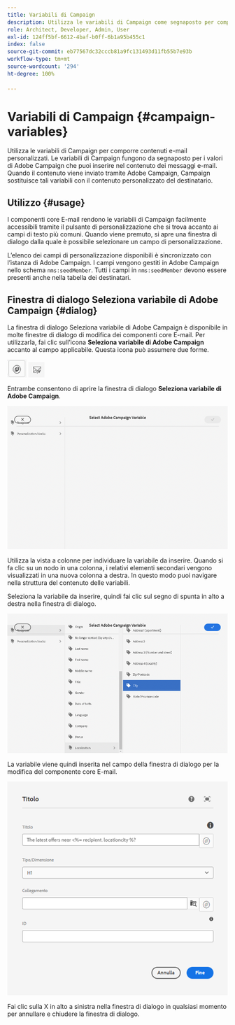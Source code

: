 ```yaml
---
title: Variabili di Campaign
description: Utilizza le variabili di Campaign come segnaposto per comporre un contenuto e-mail personalizzato.
role: Architect, Developer, Admin, User
exl-id: 124ff5bf-6612-4baf-b0ff-6b1a95b455c1
index: false
source-git-commit: eb77567dc32cccb81a9fc131493d11fb55b7e93b
workflow-type: tm+mt
source-wordcount: '294'
ht-degree: 100%

---
```



# Variabili di Campaign {#campaign-variables}

Utilizza le variabili di Campaign per comporre contenuti e-mail personalizzati. Le variabili di Campaign fungono da segnaposto per i valori di Adobe Campaign che puoi inserire nel contenuto dei messaggi e-mail. Quando il contenuto viene inviato tramite Adobe Campaign, Campaign sostituisce tali variabili con il contenuto personalizzato del destinatario.

## Utilizzo {#usage}

I componenti core E-mail rendono le variabili di Campaign facilmente accessibili tramite il pulsante di personalizzazione che si trova accanto ai campi di testo più comuni. Quando viene premuto, si apre una finestra di dialogo dalla quale è possibile selezionare un campo di personalizzazione.

L’elenco dei campi di personalizzazione disponibili è sincronizzato con l’istanza di Adobe Campaign. I campi vengono gestiti in Adobe Campaign nello schema `nms:seedMember`. Tutti i campi in `nms:seedMember` devono essere presenti anche nella tabella dei destinatari.

## Finestra di dialogo Seleziona variabile di Adobe Campaign {#dialog}

La finestra di dialogo Seleziona variabile di Adobe Campaign è disponibile in molte finestre di dialogo di modifica dei componenti core E-mail. Per utilizzarla, fai clic sull’icona **Seleziona variabile di Adobe Campaign** accanto al campo applicabile. Questa icona può assumere due forme.

![Pulsante Adobe Campaign](/help/email/assets/campaign-button.png)
![Icona Seleziona variabile di Adobe Campaign](/help/email/assets/select-adobe-campaign-variable-icon.png)

Entrambe consentono di aprire la finestra di dialogo **Seleziona variabile di Adobe Campaign**.

![Finestra di dialogo Seleziona variabile di Adobe Campaign](assets/select-campaign-variable-dialog.png)

Utilizza la vista a colonne per individuare la variabile da inserire. Quando si fa clic su un nodo in una colonna, i relativi elementi secondari vengono visualizzati in una nuova colonna a destra. In questo modo puoi navigare nella struttura del contenuto delle variabili.

Seleziona la variabile da inserire, quindi fai clic sul segno di spunta in alto a destra nella finestra di dialogo.

![Variabile di Adobe Campaign selezionata](assets/select-campaign-variable-dialog-selected.png)

La variabile viene quindi inserita nel campo della finestra di dialogo per la modifica del componente core E-mail.

![Variabile di Campaign inserita nella finestra di dialogo di modifica](assets/campaign-variable.png)

Fai clic sulla X in alto a sinistra nella finestra di dialogo in qualsiasi momento per annullare e chiudere la finestra di dialogo.
